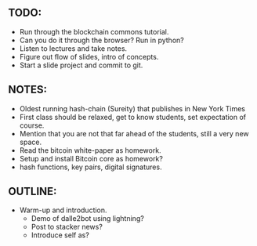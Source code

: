 ## TODO:

- Run through the blockchain commons tutorial.
- Can you do it through the browser? Run in python?
- Listen to lectures and take notes.
- Figure out flow of slides, intro of concepts.
- Start a slide project and commit to git.

## NOTES:

- Oldest running hash-chain (Sureity) that publishes in New York Times
- First class should be relaxed, get to know students, set expectation of course.
- Mention that you are not that far ahead of the students, still a very new space.
- Read the bitcoin white-paper as homework.
- Setup and install Bitcoin core as homework?
- hash functions, key pairs, digital signatures.

## OUTLINE:

+ Warm-up and introduction.
  - Demo of dalle2bot using lightning?
  - Post to stacker news?
  - Introduce self as?


